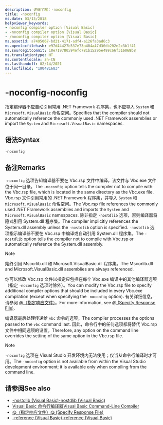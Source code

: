 ```yaml
---
description: 详细了解：-noconfig
title: -noconfig
ms.date: 03/13/2018
helpviewer_keywords:
- noconfig compiler option [Visual Basic]
- -noconfig compiler option [Visual Basic]
- /noconfig compiler option [Visual Basic]
ms.assetid: a7405067-bd21-4171-adf4-a126fa3ad6c3
ms.openlocfilehash: e97d44427b537e73a404a47d30db202e2c3b1f41
ms.sourcegitcommit: 10e719780594efc781b15295e499c66f316068b8
ms.translationtype: HT
ms.contentlocale: zh-CN
ms.lasthandoff: 02/14/2021
ms.locfileid: "100481683"
---
```

# <a name="-noconfig"></a><span data-ttu-id="82e73-103">-noconfig</span><span class="sxs-lookup"><span data-stu-id="82e73-103">-noconfig</span></span>

<span data-ttu-id="82e73-104">指定编译器不应自动引用常用 .NET Framework 程序集，也不应导入 `System` 和 `Microsoft.VisualBasic` 命名空间。</span><span class="sxs-lookup"><span data-stu-id="82e73-104">Specifies that the compiler should not automatically reference the commonly used .NET Framework assemblies or import the `System` and `Microsoft.VisualBasic` namespaces.</span></span>  
  
## <a name="syntax"></a><span data-ttu-id="82e73-105">语法</span><span class="sxs-lookup"><span data-stu-id="82e73-105">Syntax</span></span>  
  
```console  
-noconfig  
```  
  
## <a name="remarks"></a><span data-ttu-id="82e73-106">备注</span><span class="sxs-lookup"><span data-stu-id="82e73-106">Remarks</span></span>  

 <span data-ttu-id="82e73-107">`-noconfig` 选项告知编译器不要在 Vbc.rsp 文件中编译，该文件与 Vbc.exe 文件位于同一目录。</span><span class="sxs-lookup"><span data-stu-id="82e73-107">The `-noconfig` option tells the compiler not to compile with the Vbc.rsp file, which is located in the same directory as the Vbc.exe file.</span></span> <span data-ttu-id="82e73-108">Vbc.rsp 文件引用常用的 .NET Framework 程序集，并导入 `System` 和 `Microsoft.VisualBasic` 命名空间。</span><span class="sxs-lookup"><span data-stu-id="82e73-108">The Vbc.rsp file references the commonly used .NET Framework assemblies and imports the `System` and `Microsoft.VisualBasic` namespaces.</span></span> <span data-ttu-id="82e73-109">除非指定 `-nostdlib` 选项，否则编译器将隐式引用 System.dll 程序集。</span><span class="sxs-lookup"><span data-stu-id="82e73-109">The compiler implicitly references the System.dll assembly unless the `-nostdlib` option is specified.</span></span> <span data-ttu-id="82e73-110">`-nostdlib` 选项指示编译器不要在 Vbc.rsp 中编译或自动引用 System.dll 程序集。</span><span class="sxs-lookup"><span data-stu-id="82e73-110">The `-nostdlib` option tells the compiler not to compile with Vbc.rsp or automatically reference the System.dll assembly.</span></span>  
  
> [!NOTE]
> <span data-ttu-id="82e73-111">始终引用 Mscorlib.dll 和 Microsoft.VisualBasic.dll 程序集。</span><span class="sxs-lookup"><span data-stu-id="82e73-111">The Mscorlib.dll and Microsoft.VisualBasic.dll assemblies are always referenced.</span></span>  
  
 <span data-ttu-id="82e73-112">你可以修改 Vbc.rsp 文件以指定应包括在每个 Vbc.exe 编译中的其他编译器选项（指定 `-noconfig` 选项时除外）。</span><span class="sxs-lookup"><span data-stu-id="82e73-112">You can modify the Vbc.rsp file to specify additional compiler options that should be included in every Vbc.exe compilation (except when specifying the `-noconfig` option).</span></span> <span data-ttu-id="82e73-113">有关详细信息，请参阅 [@（指定响应文件）](specify-response-file.md)。</span><span class="sxs-lookup"><span data-stu-id="82e73-113">For more information, see [@ (Specify Response File)](specify-response-file.md).</span></span>  
  
 <span data-ttu-id="82e73-114">编译器最后处理传递给 `vbc` 命令的选项。</span><span class="sxs-lookup"><span data-stu-id="82e73-114">The compiler processes the options passed to the `vbc` command last.</span></span> <span data-ttu-id="82e73-115">因此，命令行中的任何选项都将替代 Vbc.rsp 文件中相同选项的设置。</span><span class="sxs-lookup"><span data-stu-id="82e73-115">Therefore, any option on the command line overrides the setting of the same option in the Vbc.rsp file.</span></span>  
  
> [!NOTE]
> <span data-ttu-id="82e73-116">`-noconfig` 选项在 Visual Studio 开发环境内无法使用；仅当从命令行编译时才可用。</span><span class="sxs-lookup"><span data-stu-id="82e73-116">The `-noconfig` option is not available from within the Visual Studio development environment; it is available only when compiling from the command line.</span></span>  
  
## <a name="see-also"></a><span data-ttu-id="82e73-117">请参阅</span><span class="sxs-lookup"><span data-stu-id="82e73-117">See also</span></span>

- [<span data-ttu-id="82e73-118">-nostdlib (Visual Basic)</span><span class="sxs-lookup"><span data-stu-id="82e73-118">-nostdlib (Visual Basic)</span></span>](nostdlib.md)
- [<span data-ttu-id="82e73-119">Visual Basic 命令行编译器</span><span class="sxs-lookup"><span data-stu-id="82e73-119">Visual Basic Command-Line Compiler</span></span>](index.md)
- [<span data-ttu-id="82e73-120">@（指定响应文件）</span><span class="sxs-lookup"><span data-stu-id="82e73-120">@ (Specify Response File)</span></span>](specify-response-file.md)
- [<span data-ttu-id="82e73-121">-reference (Visual Basic)</span><span class="sxs-lookup"><span data-stu-id="82e73-121">-reference (Visual Basic)</span></span>](reference.md)
